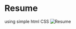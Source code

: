 # Resume
using simple html CSS
![Resume](https://user-images.githubusercontent.com/67488752/136837451-02b4ada9-1728-4160-9607-ab3cb0833c61.JPG)
